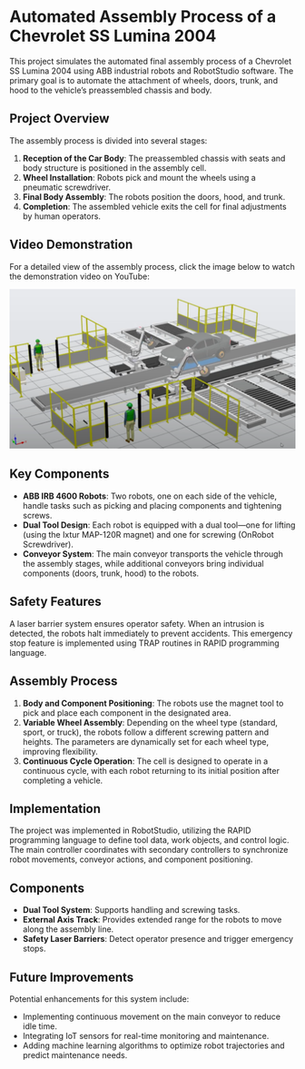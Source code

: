 # Automated Assembly Process of a Chevrolet SS Lumina 2004

This project simulates the automated final assembly process of a Chevrolet SS Lumina 2004 using ABB industrial robots and RobotStudio software. The primary goal is to automate the attachment of wheels, doors, trunk, and hood to the vehicle’s preassembled chassis and body.

## Project Overview

The assembly process is divided into several stages:
1. **Reception of the Car Body**: The preassembled chassis with seats and body structure is positioned in the assembly cell.
2. **Wheel Installation**: Robots pick and mount the wheels using a pneumatic screwdriver.
3. **Final Body Assembly**: The robots position the doors, hood, and trunk.
4. **Completion**: The assembled vehicle exits the cell for final adjustments by human operators.

## Video Demonstration

For a detailed view of the assembly process, click the image below to watch the demonstration video on YouTube:

[![Automated Assembly Process Video](./media/thumbnail.png)](https://www.youtube.com/watch?v=CePds0MAfQ0&t=91s&ab_channel=JoaquinColoma)

## Key Components

- **ABB IRB 4600 Robots**: Two robots, one on each side of the vehicle, handle tasks such as picking and placing components and tightening screws.
- **Dual Tool Design**: Each robot is equipped with a dual tool—one for lifting (using the Ixtur MAP-120R magnet) and one for screwing (OnRobot Screwdriver).
- **Conveyor System**: The main conveyor transports the vehicle through the assembly stages, while additional conveyors bring individual components (doors, trunk, hood) to the robots.

## Safety Features

A laser barrier system ensures operator safety. When an intrusion is detected, the robots halt immediately to prevent accidents. This emergency stop feature is implemented using TRAP routines in RAPID programming language.

## Assembly Process

1. **Body and Component Positioning**: The robots use the magnet tool to pick and place each component in the designated area.
2. **Variable Wheel Assembly**: Depending on the wheel type (standard, sport, or truck), the robots follow a different screwing pattern and heights. The parameters are dynamically set for each wheel type, improving flexibility.
3. **Continuous Cycle Operation**: The cell is designed to operate in a continuous cycle, with each robot returning to its initial position after completing a vehicle.

## Implementation

The project was implemented in RobotStudio, utilizing the RAPID programming language to define tool data, work objects, and control logic. The main controller coordinates with secondary controllers to synchronize robot movements, conveyor actions, and component positioning.

## Components

- **Dual Tool System**: Supports handling and screwing tasks.
- **External Axis Track**: Provides extended range for the robots to move along the assembly line.
- **Safety Laser Barriers**: Detect operator presence and trigger emergency stops.

## Future Improvements

Potential enhancements for this system include:
- Implementing continuous movement on the main conveyor to reduce idle time.
- Integrating IoT sensors for real-time monitoring and maintenance.
- Adding machine learning algorithms to optimize robot trajectories and predict maintenance needs.


